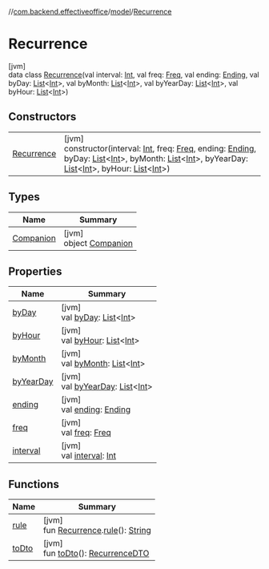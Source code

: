 //[com.backend.effectiveoffice](IdeaProjects/labs-office-elevator/effectiveOfficeBackend/documentation/gfm/index.md)/[model](IdeaProjects/labs-office-elevator/effectiveOfficeBackend/documentation/gfm/com.backend.effectiveoffice/model/index.md)/[Recurrence](IdeaProjects/labs-office-elevator/effectiveOfficeBackend/documentation/gfm/com.backend.effectiveoffice/model/-recurrence/index.md)

# Recurrence

[jvm]\
data class [Recurrence](IdeaProjects/labs-office-elevator/effectiveOfficeBackend/documentation/gfm/com.backend.effectiveoffice/model/-recurrence/index.md)(val interval: [Int](https://kotlinlang.org/api/latest/jvm/stdlib/kotlin/-int/index.html), val freq: [Freq](IdeaProjects/labs-office-elevator/effectiveOfficeBackend/documentation/gfm/com.backend.effectiveoffice/model/-freq/index.md), val ending: [Ending](IdeaProjects/labs-office-elevator/effectiveOfficeBackend/documentation/gfm/com.backend.effectiveoffice/model/-ending/index.md), val byDay: [List](https://kotlinlang.org/api/latest/jvm/stdlib/kotlin.collections/-list/index.html)&lt;[Int](https://kotlinlang.org/api/latest/jvm/stdlib/kotlin/-int/index.html)&gt;, val byMonth: [List](https://kotlinlang.org/api/latest/jvm/stdlib/kotlin.collections/-list/index.html)&lt;[Int](https://kotlinlang.org/api/latest/jvm/stdlib/kotlin/-int/index.html)&gt;, val byYearDay: [List](https://kotlinlang.org/api/latest/jvm/stdlib/kotlin.collections/-list/index.html)&lt;[Int](https://kotlinlang.org/api/latest/jvm/stdlib/kotlin/-int/index.html)&gt;, val byHour: [List](https://kotlinlang.org/api/latest/jvm/stdlib/kotlin.collections/-list/index.html)&lt;[Int](https://kotlinlang.org/api/latest/jvm/stdlib/kotlin/-int/index.html)&gt;)

## Constructors

| | |
|---|---|
| [Recurrence](IdeaProjects/labs-office-elevator/effectiveOfficeBackend/documentation/gfm/com.backend.effectiveoffice/model/-recurrence/-recurrence.md) | [jvm]<br>constructor(interval: [Int](https://kotlinlang.org/api/latest/jvm/stdlib/kotlin/-int/index.html), freq: [Freq](IdeaProjects/labs-office-elevator/effectiveOfficeBackend/documentation/gfm/com.backend.effectiveoffice/model/-freq/index.md), ending: [Ending](IdeaProjects/labs-office-elevator/effectiveOfficeBackend/documentation/gfm/com.backend.effectiveoffice/model/-ending/index.md), byDay: [List](https://kotlinlang.org/api/latest/jvm/stdlib/kotlin.collections/-list/index.html)&lt;[Int](https://kotlinlang.org/api/latest/jvm/stdlib/kotlin/-int/index.html)&gt;, byMonth: [List](https://kotlinlang.org/api/latest/jvm/stdlib/kotlin.collections/-list/index.html)&lt;[Int](https://kotlinlang.org/api/latest/jvm/stdlib/kotlin/-int/index.html)&gt;, byYearDay: [List](https://kotlinlang.org/api/latest/jvm/stdlib/kotlin.collections/-list/index.html)&lt;[Int](https://kotlinlang.org/api/latest/jvm/stdlib/kotlin/-int/index.html)&gt;, byHour: [List](https://kotlinlang.org/api/latest/jvm/stdlib/kotlin.collections/-list/index.html)&lt;[Int](https://kotlinlang.org/api/latest/jvm/stdlib/kotlin/-int/index.html)&gt;) |

## Types

| Name | Summary |
|---|---|
| [Companion](IdeaProjects/labs-office-elevator/effectiveOfficeBackend/documentation/gfm/com.backend.effectiveoffice/model/-recurrence/-companion/index.md) | [jvm]<br>object [Companion](IdeaProjects/labs-office-elevator/effectiveOfficeBackend/documentation/gfm/com.backend.effectiveoffice/model/-recurrence/-companion/index.md) |

## Properties

| Name | Summary |
|---|---|
| [byDay](IdeaProjects/labs-office-elevator/effectiveOfficeBackend/documentation/gfm/com.backend.effectiveoffice/model/-recurrence/by-day.md) | [jvm]<br>val [byDay](IdeaProjects/labs-office-elevator/effectiveOfficeBackend/documentation/gfm/com.backend.effectiveoffice/model/-recurrence/by-day.md): [List](https://kotlinlang.org/api/latest/jvm/stdlib/kotlin.collections/-list/index.html)&lt;[Int](https://kotlinlang.org/api/latest/jvm/stdlib/kotlin/-int/index.html)&gt; |
| [byHour](IdeaProjects/labs-office-elevator/effectiveOfficeBackend/documentation/gfm/com.backend.effectiveoffice/model/-recurrence/by-hour.md) | [jvm]<br>val [byHour](IdeaProjects/labs-office-elevator/effectiveOfficeBackend/documentation/gfm/com.backend.effectiveoffice/model/-recurrence/by-hour.md): [List](https://kotlinlang.org/api/latest/jvm/stdlib/kotlin.collections/-list/index.html)&lt;[Int](https://kotlinlang.org/api/latest/jvm/stdlib/kotlin/-int/index.html)&gt; |
| [byMonth](IdeaProjects/labs-office-elevator/effectiveOfficeBackend/documentation/gfm/com.backend.effectiveoffice/model/-recurrence/by-month.md) | [jvm]<br>val [byMonth](IdeaProjects/labs-office-elevator/effectiveOfficeBackend/documentation/gfm/com.backend.effectiveoffice/model/-recurrence/by-month.md): [List](https://kotlinlang.org/api/latest/jvm/stdlib/kotlin.collections/-list/index.html)&lt;[Int](https://kotlinlang.org/api/latest/jvm/stdlib/kotlin/-int/index.html)&gt; |
| [byYearDay](IdeaProjects/labs-office-elevator/effectiveOfficeBackend/documentation/gfm/com.backend.effectiveoffice/model/-recurrence/by-year-day.md) | [jvm]<br>val [byYearDay](IdeaProjects/labs-office-elevator/effectiveOfficeBackend/documentation/gfm/com.backend.effectiveoffice/model/-recurrence/by-year-day.md): [List](https://kotlinlang.org/api/latest/jvm/stdlib/kotlin.collections/-list/index.html)&lt;[Int](https://kotlinlang.org/api/latest/jvm/stdlib/kotlin/-int/index.html)&gt; |
| [ending](IdeaProjects/labs-office-elevator/effectiveOfficeBackend/documentation/gfm/com.backend.effectiveoffice/model/-recurrence/ending.md) | [jvm]<br>val [ending](IdeaProjects/labs-office-elevator/effectiveOfficeBackend/documentation/gfm/com.backend.effectiveoffice/model/-recurrence/ending.md): [Ending](IdeaProjects/labs-office-elevator/effectiveOfficeBackend/documentation/gfm/com.backend.effectiveoffice/model/-ending/index.md) |
| [freq](IdeaProjects/labs-office-elevator/effectiveOfficeBackend/documentation/gfm/com.backend.effectiveoffice/model/-recurrence/freq.md) | [jvm]<br>val [freq](IdeaProjects/labs-office-elevator/effectiveOfficeBackend/documentation/gfm/com.backend.effectiveoffice/model/-recurrence/freq.md): [Freq](IdeaProjects/labs-office-elevator/effectiveOfficeBackend/documentation/gfm/com.backend.effectiveoffice/model/-freq/index.md) |
| [interval](IdeaProjects/labs-office-elevator/effectiveOfficeBackend/documentation/gfm/com.backend.effectiveoffice/model/-recurrence/interval.md) | [jvm]<br>val [interval](IdeaProjects/labs-office-elevator/effectiveOfficeBackend/documentation/gfm/com.backend.effectiveoffice/model/-recurrence/interval.md): [Int](https://kotlinlang.org/api/latest/jvm/stdlib/kotlin/-int/index.html) |

## Functions

| Name | Summary |
|---|---|
| [rule](IdeaProjects/labs-office-elevator/effectiveOfficeBackend/documentation/gfm/com.backend.effectiveoffice/office.effective.features.booking.converters/-recurrence-rule-factory/rule.md) | [jvm]<br>fun [Recurrence](IdeaProjects/labs-office-elevator/effectiveOfficeBackend/documentation/gfm/com.backend.effectiveoffice/model/-recurrence/index.md).[rule](IdeaProjects/labs-office-elevator/effectiveOfficeBackend/documentation/gfm/com.backend.effectiveoffice/office.effective.features.booking.converters/-recurrence-rule-factory/rule.md)(): [String](https://kotlinlang.org/api/latest/jvm/stdlib/kotlin/-string/index.html) |
| [toDto](IdeaProjects/labs-office-elevator/effectiveOfficeBackend/documentation/gfm/com.backend.effectiveoffice/model/-recurrence/to-dto.md) | [jvm]<br>fun [toDto](IdeaProjects/labs-office-elevator/effectiveOfficeBackend/documentation/gfm/com.backend.effectiveoffice/model/-recurrence/to-dto.md)(): [RecurrenceDTO](IdeaProjects/labs-office-elevator/effectiveOfficeBackend/documentation/gfm/com.backend.effectiveoffice/model/-recurrence-d-t-o/index.md) |
